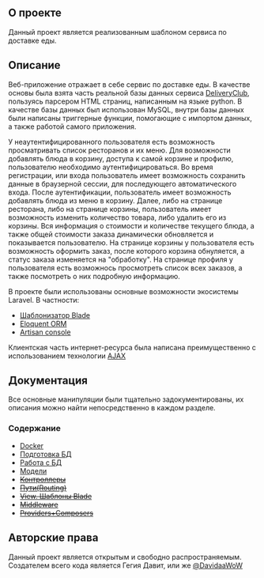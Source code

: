 
## О проекте

Данный проект является реализованным шаблоном сервиса по доставке еды.

## Описание

Веб-приложение отражает в себе сервис по доставке еды. В качестве основы была взята часть реальной базы данных сервиса [DeliveryClub](https://www.delivery-club.ru/moscow), пользуясь парсером HTML страниц, написанным на языке python. В качестве базы данных был использован MySQL, внутри базы данных были написаны триггерные функции, помогающие с импортом данных, а также работой самого приложения.

У неаутентифицированного пользователя есть возможность просматривать список ресторанов и их меню. Для возможности добавлять блюда в корзину, доступа к самой корзине и профилю, пользователю необходимо аутентифицироваться. Во время регистрации, или входа пользователь имеет возможность сохранить данные в браузерной сессии, для последующего автоматического входа. После аутентификации, пользователь имеет возможность добавлять блюда из меню в корзину. Далее, либо на странице ресторана, либо на странице корзины, пользователь имеет возможность изменить количество товара, либо удалить его из корзины. Вся информация о стоимости и количестве текущего блюда, а также общей стоимости заказа динамически обновляется и показывается пользователю. На странице корзины у пользователя есть возможность оформить заказ, после которого корзина обнуляется, а статус заказа изменяется на "обработку". На странице профиля у пользователя есть возможнось просмотреть список всех заказов, а также посмотреть о них подробную информацию.

В проекте были использованы основные возможности экосистемы Laravel. В частности:

- [Шаблонизатор Blade](https://laravel.com/docs/9.x/blade)
- [Eloquent ORM](https://laravel.com/docs/9.x/eloquent)
- [Artisan console](https://laravel.com/docs/9.x/artisan#main-content)

Клиентская часть интернет-ресурса была написана преимущественно с использованием технологии [AJAX](https://api.jquery.com/jquery.ajax/)

## Документация

Все основные манипуляции были тщательно задокументированы, их описания можно найти непосредственно в каждом разделе.

### Содержание

+ [Docker](https://github.com/DavidaaWoW/GlobusDelievery/tree/master/docker)
+ [Подготовка БД](https://github.com/DavidaaWoW/GlobusDelievery/tree/master/database/source)
+ [Работа с БД](https://github.com/DavidaaWoW/GlobusDelievery/tree/master/database)
+ [Модели](https://github.com/DavidaaWoW/GlobusDelievery/tree/master/app/Models)
+ ~~[Контроллеры]()~~
+ ~~[Пути(Routing)]()~~
+ ~~[View. Шаблоны Blade]()~~
+ ~~[Middleware]()~~
+ ~~[Providers+Composers]()~~

## Авторские права

Данный проект является открытым и свободно распространяемым. Создателем всего кода является Гегия Давит, или же [@DavidaaWoW](https://github.com/DavidaaWoW)
